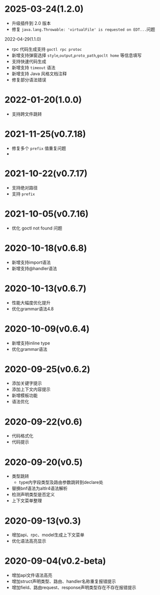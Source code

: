 # 2025-03-24(1.2.0)
- 升级插件到 2.0 版本
- 修复 `java.lang.Throwable: 'virtualFile' is requested on EDT...`问题

2022-04-29(1.1.0)
* rpc 代码生成支持 `goctl rpc protoc`
* 新增支持弹窗选择 `style`,`output`,`proto_path`,`goclt home` 等信息填写
* 支持快速代码生成
* 新增支持 `timeout` 语法
* 新增支持 Java 风格文档注释
* 修复部分语法错误

# 2022-01-20(1.0.0)
* 支持跨文件跳转

#  2021-11-25(v0.7.18)
* 修复多个 `prefix` 值重复问题
* 
# 2021-10-22(v0.7.17)
* 支持绝对路径
* 支持 `prefix`

# 2021-10-05(v0.7.16)
* 优化 goctl not found 问题

# 2020-10-18(v0.6.8)
* 新增支持import语法
* 新增支持@handler语法

# 2020-10-13(v0.6.7)
* 性能大幅度优化提升
* 优化grammar语法4.8

# 2020-10-09(v0.6.4)
* 新增支持inline type
* 优化grammar语法

# 2020-09-25(v0.6.2)
* 添加关键字提示
* 添加上下文内容提示
* 新增模板功能
* 语法优化

# 2020-09-22(v0.6)
* 代码格式化
* 代码提示

# 2020-09-20(v0.5)
* 类型跳转
   * type内字段类型及路由参数跳转到declare处
* 替换bnf语法为altlr4语法解析
* 检测声明类型是否定义
* 上下文菜单整理

# 2020-09-13(v0.3)
* 增加api、rpc、model生成上下文菜单
* 优化语法高亮显示

# 2020-09-04(v0.2-beta)
* 增加api文件语法高亮
* 增加struct声明类型、路由、handler名称重复报错提示
* 增加field、路由request、response声明类型存在不存在报错提示

